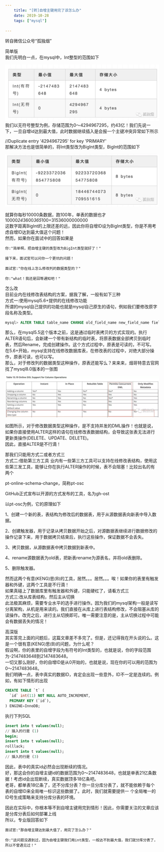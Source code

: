 ```yaml
---
    title: "[转]自增主键用完了该怎么办"
    date: 2019-10-28 
    tags: ["mysql"]
    
---
```


转自微信公众号“孤独烟”  

简单版  
我们先明白一点，在mysql中，Int整型的范围如下  

![自增主键01](/自增主键01.png)
我们以无符号整型为例，存储范围为0～4294967295，约43亿！我们先说一下，一旦自增id达到最大值，此时数据继续插入是会报一个主键冲突异常如下所示

//Duplicate entry '4294967295' for key 'PRIMARY'  
那解决方法也是很简单的，将Int类型改为BigInt类型，BigInt的范围如下

![自增主键02](/自增主键02.png)

就算你每秒10000条数据，跑100年，单表的数据也才  
10000*24*3600*365*100=31536000000000  
这数字距离BigInt的上限还差的远，因此你将自增ID设为BigInt类型，你是不用考虑自增ID达到最大值这个问题！  
然而，如果你在面试中的回答如果是  

    你:"简单啊，把自增主键的类型改为BigInt类型就好了！"  
    
    接下来，面试官可以问你一个更坑的问题！  
    
    面试官:"你在线上怎么修改列的数据类型的？"     
    
    你:"what！我还是回等通知吧！"  

怎么改  
目前业内在线修改表结构的方案，据我了解，一般有如下三种  
方式一:使用mysql5.6+提供的在线修改功能  
所谓的mysql自己提供的功能也就是mysql自己原生的语句，例如我们要修改原字段名称及类型。

 ```sql
mysql> ALTER TABLE table_name CHANGE old_field_name new_field_name field_type;
```
那么，在mysql5.5这个版本之前，这是通过临时表拷贝的方式实现的。执行ALTER语句后，会新建一个带有新结构的临时表，将原表数据全部拷贝到临时表，然后Rename，完成创建操作。这个方式过程中，原表是可读的，不可写。  
在5.6+开始，mysql支持在线修改数据库表，在修改表的过程中，对绝大部分操作，原表可读，也可以写。  
那么，对于修改列的数据类型这种操作，原表还能写么？来来来，烟哥特意去官网找了mysql8.0版本的一张图  


![自增主键03](/自增主键03.png)

如图所示，对于修改数据类型这种操作，是不支持并发的DML操作！也就是说，如果你直接使用ALTER这样的语句在线修改表数据结构，会导致这张表无法进行更新类操作(DELETE、UPDATE、DELETE)。  
因此，直接ALTER是不行滴！  

那我们只能用方式二或者方式三  
方式二:借助第三方工具 
业内有一些第三方工具可以支持在线修改表结构，使用这些第三发工具，能够让你在执行ALTER操作的时候，表不会阻塞！比较出名的有两个  

pt-online-schema-change，简称pt-osc  

GitHub正式宣布以开源的方式发布的工具，名为gh-ost  

以pt-osc为例，它的原理如下  

1、创建一个新的表，表结构为修改后的数据表，用于从源数据表向新表中导入数据。  

2、创建触发器，用于记录从拷贝数据开始之后，对源数据表继续进行数据修改的操作记录下来，用于数据拷贝结束后，执行这些操作，保证数据不会丢失。  

3、拷贝数据，从源数据表中拷贝数据到新表中。  

4、rename源数据表为old表，把新表rename为源表名，并将old表删除。  

5、删除触发器。  

然而这两个有意(KENG)思(B)的工具，居然。。。居然。。。唉！如果你的表里有触发器和外键，这两个工具是不行滴！  
如果真碰上了数据库里有触发器和外键，只能硬杠了，请看方式三  
方式三:改从库表结构，然后主从切换  
此法极其麻烦，需要专业水平的选手进行操作。因为我们的mysql架构一般是读写分离架构，从机是用来读的。我们直接在从库上进行表结构修改，不会阻塞从库的读操作。改完之后，进行主从切换即可。唯一需要注意的是，主从切换过程中可能会有数据丢失的情况！  

高深版  
其实答完上面的问题后，这篇文章差不多完了。但是，还记得我在开头说的么。这是一个很有意(KENG)思(B)的问题，为什么呢？  
假设啊，你的表里的自增字段为有符号的Int类型的，也就是说，你的字段范围为-2147483648到2147483648。  
一切又那么刚好，你的自增ID是从0开始的，也就是说，现在你的可以用的范围为0～2147483648。  
我们明确一点，表中真实的数据ID，肯定会出现一些意外，ID不一定是连续的。例如，有如下情形的出现  

```sql
CREATE TABLE `t` (  
  `id` int(11) NOT NULL AUTO_INCREMENT,  
  PRIMARY KEY (`id`),  
) ENGINE=InnoDB;  
```
执行下列SQL  

```sql
insert into t values(null);
// 插入的行是 (1)
begin;
insert into t values(null);
rolllack;
insert into t values(null);
// 插入的行是 (3)
```
因此，表中的真实id必然会出现断续的情况。  
好，那这会你的自增主键id的数据范围为0～2147483648，也就是单表21亿条数据！考虑id会出现断续，真实数据顶多18亿条吧。  
老哥，都单表18亿条了，还不分库分表？你一旦分库分表了，就不能依赖于每个表的自增ID来全局唯一标识这些数据了。此时，我们就需要提供一 个全局唯一的ID号生成策略来支持分库分表的环境。  

因此在实际中，你根本等不到自增主键用完到情形！因此，你需要关注的文章应该是分库分表后如何部署上线  
所以，专业版回答如下  

    面试官:"那自增主键达到最大值了，用完了怎么办？"     
    
    你:"这问题没遇到过，因为自增主键我们用int类型，一般达不到最大值，我们就分库分表了，所以不曾遇见过！"  